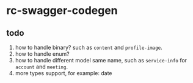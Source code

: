 # rc-swagger-codegen


## todo

1. how to handle binary? such as `content` and `profile-image`.
1. how to handle enum?
1. how to handle different model same name, such as `service-info` for `account` and `meeting`.
1. more types support, for example: date
